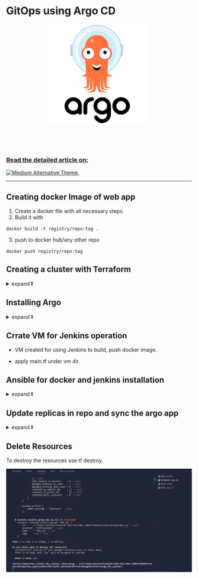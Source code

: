 <!-- <h1> Kubenetes Deployment using Argo CD </h1> -->
<h1> GitOps using Argo CD </h1>

<p align="center">
<img alt="ArgoCD" width="270px" src="https://raw.githubusercontent.com/devicons/devicon/master/icons/argocd/argocd-original-wordmark.svg" style="padding-right:10px;" />
</p>
</br>

<p align="center">
<a href = "https://sagarcodectrl.medium.com/from-code-to-cluster-argocd-gitops-for-kubernetes-895c734677ef" target ="_blank">
</p>
</br>
<h3> <strong> Read the detailed article on: </strong> </h3> <a href = "https://sagarcodectrl.medium.com/from-code-to-cluster-argocd-gitops-for-kubernetes-895c734677ef" target ="_blank"> 
 
<picture>
   <source media="(prefers-color-scheme: dark)" srcset="https://github.com/sagarkrp/sagarkrp/blob/main/images/Medium-white1x.png" width="180px" height="45px">
   <source media="(prefers-color-scheme: light)" srcset="https://raw.githubusercontent.com/sagarkrp/sagarkrp/main/images/Medium-dark.svg" width="180px" height="45px"> 
   <img alt="Medium Alternative Theme." src="https://raw.githubusercontent.com/sagarkrp/sagarkrp/main/images/Medium-dark.svg" width="180px" height="45px">
</picture> </a>

---

## Creating docker Image of web app

1. Create a docker file with all necessary steps.
2. Build it with
```
docker build -t registry/repo:tag .
```
3. push to docker hub/any other repo

```
docker push registry/repo:tag
```

## Creating a cluster with Terraform

<details>
<summary>expand ⏬</summary>
1. Cretae the terraform configuration with all the resources type reuired.
In this example here, a resource group and a k8s cluster.

Commands used are:

```
$ tf init - to initiate the provider configuration
```

```
$ tf fmt - does proper alignment
```

```
$ tf validate - checks syntax
```

```
$ tf plan - shows a blueprint of the result if applied
```

```
$ tf apply - cretaes the resources if everything is fine
```

![Image alt text](Screenshots/vm_creation.png?raw=true "vm_create")

![Image alt text](Screenshots/tf_apply.png?raw=true "aks_creatiin")

```
$ tf destory - removes all the resources.
```
![Image alt text](Screenshots/tf_destroy.png?raw=true "destroy")

Note:
* tf is a bash alias for terraform.
* I have used az login with azure cli, so no credentials block in the script.

</details>


## Installing Argo

<details>
<summary>expand ⏬</summary>

* I followed the argo cd documentation

* apply the yaml which craetes a ns.

```
kubectl create namespace argocd
kubectl apply -n argocd -f https://raw.githubusercontent.com/argoproj/argo-cd/stable/manifests/core-install.yaml
```
* Expose argo svc with LB:

```
kubectl patch svc argocd-server -n argocd -p '{"spec": {"type": "LoadBalancer"}}'
```

* forward port to access directly

```
kubectl port-forward svc/argocd-server -n argocd 8080:443
```
* Access argo web Ui with loadblaner ip

![Image alt text](Screenshots/argo_login.png?raw=true "argohome")

* get argocd initial pw

```
argocd admin initial-password -n argocd
```

Create app with url pointinv to the repo and the deployment yaml.

Upon apply, we'll see pods getting creted. 2 replicas for now.

![Image alt text](Screenshots/argo_app_details.png?raw=true "argohome")

The running web app accesible with LB ip

![Image alt text](Screenshots/app_run.png?raw=true "argohome")

Note: There are 2 footer. the first is "icons"

</details>

## Crrate VM for Jenkins operation

* VM created for using Jenkins to build, push docker image.

* apply main.tf under vm dir.


## Ansible for docker and jenkins installation

<details>
<summary>expand ⏬</summary>

* Using ansible roles to install jenkins and docker.

### playbook: install_jenkins.yml

* Proceed with usual jenkins setup after the installation

![Image alt text](Screenshots/jenkins_installtion.png?raw=true "jenkins_ansible")

![Image alt text](Screenshots/jenkins_home.png?raw=true "jenkins_ansible")

### playbook : docker_install.yml

this palybook installs docker and adds the jenkins user to the docker group (to run docker cmd without sudo in jenkins)

![Image alt text](Screenshots/docker_installation.png?raw=true "docker_ansible")

</details>

## Update replicas in repo and sync the argo app

<details>
<summary>expand ⏬</summary>

* The initial replica count was 2, now updated to 3

![Image alt text](Screenshots/change_replicas.png?raw=true "docker_ansible")

Sync the argo app.

![Argo Sync](Screenshots/argo_sync.gif)

## update web app code

Jenkins has been setup to build and push the docker image by tagging then with the build number.

It also updates the tag in the deployment.yml and commits to the repo.

![Image alt text](Screenshots/Jenkins_build.png?raw=true "docker_ansible")

![Image alt text](Screenshots/commit_by_jenkins.png?raw=true "docker_ansible")

![Image alt text](Screenshots/hub_updated.png?raw=true "docker_ansible")

## Code update on the web app to update the deployment.

I have removed the favicons footer as seen on the previous app web page.

After the build, push and sync.

![Image alt text](Screenshots/app_run_no_footer.png?raw=true "docker_ansible")

The favicons footer has been removed for our deployed app.

</details>

## Delete Resources

To destroy the resources use tf destroy.

![Image alt text](Screenshots/tf_destroy.png?raw=true "docker_ansible")

